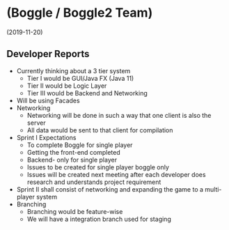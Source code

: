 #   (Boggle / Boggle2 Team)

(2019-11-20)

##  Developer Reports

-   Currently thinking about a 3 tier system
    -   Tier I would be GUI/Java FX (Java 11)
    -   Tier II would be Logic Layer
    -   Tier III would be Backend and Networking
-   Will be using Facades
-   Networking
    -   Networking will be done in such a way that one client is also the server
    -   All data would be sent to that client for compilation
-   Sprint I Expectations
    -   To complete Boggle for single player
    -   Getting the front-end completed 
    -   Backend- only for single player
    -   Issues to be created for single player boggle only
    -   Issues will be created next meeting after each developer does research and understands project requirement
-   Sprint II shall consist of networking and expanding the game to a multi-player system
-   Branching
    -   Branching would be feature-wise
    -   We will have a integration branch used for staging

    